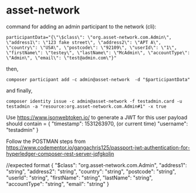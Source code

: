 # asset-network

command for adding an admin participant to the network (cli):
```
participantData="{\"\$class\": \"org.asset-network.com.Admin\", \"address1\": \"123 fake street\", \"address2\": \"APT A\", \"country\": \"USA\", \"postcode\": \"92109\", \"userId\": \"1\", \"firstName\": \"testey\", \"lastName\": \"McAdmin\", \"accountType\": \"Admin\", \"email\": \"test@admin.com\"}"
```
then,
```
composer participant add -c admin@asset-network  -d "$participantData"
```
and finally,
```
composer identity issue -c admin@asset-network -f testadmin.card -u testadmin -a "resource:org.asset-network.com.Admin#1" -x true
```

Use https://www.jsonwebtoken.io/ to generate a JWT for this user
payload should contain =
{
  "timestamp": 1531263970, (or current time)
  "username": "testadmin"
}

Follow the POSTMAN steps from https://www.codementor.io/gangachris125/passport-jwt-authentication-for-hyperledger-composer-rest-server-jqfgkoljn


//expected format
{
  "$class": "org.asset-network.com.Admin",
  "address1": "string",
  "address2": "string",
  "country": "string",
  "postcode": "string",
  "userId": "string",
  "firstName": "string",
  "lastName": "string",
  "accountType": "string",
  "email": "string"
}

